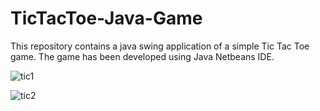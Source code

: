 # TicTacToe-Java-Game
This repository contains a java swing application of a simple Tic Tac Toe game. The game has been developed using Java Netbeans IDE.

![tic1](https://cloud.githubusercontent.com/assets/11054880/21535991/d3542b36-cda2-11e6-98c7-1e174fd4c6b9.png)


![tic2](https://cloud.githubusercontent.com/assets/11054880/21535992/d3d07b82-cda2-11e6-89eb-66ac6764f327.png)

